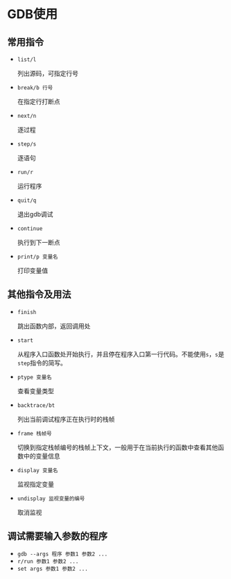 # GDB使用

## 常用指令

- `list/l`

  列出源码，可指定行号

- `break/b 行号`

  在指定行打断点

- `next/n`

  逐过程

- `step/s`

  逐语句

- `run/r`

  运行程序

- `quit/q`

  退出gdb调试

- `continue`

  执行到下一断点

- `print/p 变量名`

  打印变量值

## 其他指令及用法

- `finish`

  跳出函数内部，返回调用处

- `start`

  从程序入口函数处开始执行，并且停在程序入口第一行代码。不能使用`s`，`s`是`step`指令的简写。

- `ptype 变量名`

  查看变量类型

- `backtrace/bt`

  列出当前调试程序正在执行时的栈帧

- `frame 栈帧号` 

  切换到指定栈帧编号的栈帧上下文，一般用于在当前执行的函数中查看其他函数中的变量信息

- `display 变量名`

  监视指定变量

- `undisplay 监视变量的编号`

  取消监视

## 调试需要输入参数的程序

* `gdb --args 程序 参数1 参数2 ...`
* `r/run 参数1 参数2 ... `
* `set args 参数1 参数2 ...`